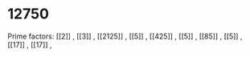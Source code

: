 # 12750

Prime factors: [[2]] , [[3]] , [[2125]] , [[5]] , [[425]] , [[5]] , [[85]] , [[5]] , [[17]] , [[17]] , 